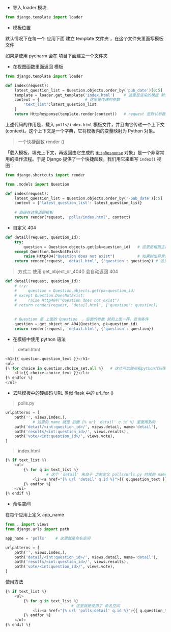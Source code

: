- 导入 loader 模块

```python
from django.template import loader
```



- 模板位置

默认情况下在每一个 应用下面 建立 template 文件夹 ，在这个文件夹里面写模板文件

如果是使用 pycharm 会在 项目下面建立一个文件夹



- 在视图函数里面返回 模板

```python
from django.template import loader

def index(request):
    latest_question_list = Question.objects.order_by('pub_date')[0:5]   # 截取5条结果，同时排序
    template = loader.get_template('index.html')    # 这里是渲染的模板 默认在当前应用的 template 文件夹下面去找
    context = {                    # 这里是传递的参数 
        'text_list':latest_question_list
    }
    return HttpResponse(template.render(context))   # request 是默认参数
```

上述代码的作用是，载入 `polls/index.html` 模板文件，并且向它传递一个上下文(context)。这个上下文是一个字典，它将模板内的变量映射为 Python 对象。 

> 一个快捷函数  render ()

「载入模板，填充上下文，再返回由它生成的 [`HttpResponse`](https://docs.djangoproject.com/zh-hans/2.0/ref/request-response/#django.http.HttpResponse) 对象」是一个非常常用的操作流程。于是 Django 提供了一个快捷函数，我们用它来重写 `index()` 视图： 

```python
from django.shortcuts import render

from .models import Question

def index(request):
    latest_question_list = Question.objects.order_by('-pub_date')[:5]
    context = {'latest_question_list': latest_question_list}
    
    # 直接在这里返回模板
    return render(request, 'polls/index.html', context)
```

- 自定义 404

```python
def detail(request, question_id):
    try:
        question = Question.objects.get(pk=question_id)   # 这里是根据主键查询
    except Question.DoesNotExist:
        raise Http404("Question does not exist")          # 如果抛出异常就返回 404
    return render(request, 'detail.html', {'question': question}) # 这是正常访问
```

> 方式二  使用 get_object_or_404()   会自动返回 404

```python
def detail(request, question_id):
    # try:
    #     question = Question.objects.get(pk=question_id)
    # except Question.DoesNotExist:
    #     raise Http404("Question does not exist")
    # return render(request, 'detail.html', {'question': question})
	
    
    # Question 是 上面的 Question  ，后面的参数 就和上面一样，查询条件
    question = get_object_or_404(Question, pk=question_id)
    return render(request, 'detail.html', {'question': question})
```



- 在模板中使用 python  语法

>  detail.html

```python
<h1>{{ question.question_text }}</h1>
<ul>
{% for choice in question.choice_set.all %}   # 这也可以使用和python代码里面一样的
    <li>{{ choice.choice_text }}</li>
{% endfor %}
</ul>
```



- 去除模板中的硬编码 URL   类似 flask 中的 url_for ()

>  polls.py

```python
urlpatterns = [
    path('', views.index,),
            # 这里的 name 就是 后面 {% url 'detail' q.id %} 里面用到的
    path('detail/<int:question_id>/', views.detail, name='detail'),
    path('results/<int:question_id>/', views.results),
    path('vote/<int:question_id>/', views.vote),
]
```

> index.html

```python
{% if text_list %}
    <ul>
        {% for q in text_list %}
                  # 这个 'detail' 来自于 之前定义 polls/urls.py 时候的 name
            <li><a href="{% url 'detail' q.id %}">{{ q.question_text }}</a></li>
        {% endfor %}
    </ul>
{% endif %}
```



- 命名空间

在每个应用上定义 app_name

```python
from . import views
from django.urls import path

app_name = 'polls'    # 这里就是命名空间

urlpatterns = [
    path('', views.index,),
    path('detail/<int:question_id>/', views.detail, name='detail'),
    path('results/<int:question_id>/', views.results),
    path('vote/<int:question_id>/', views.vote),
]

```

使用方法

```python
{% if text_list %}
    <ul>
        {% for q in text_list %}
        			         # 这里就是使用了 命名空间
            <li><a href="{% url 'polls:detail' q.id %}">{{ q.question_text }}</a></li>
        {% endfor %}
    </ul>
{% endif %}
```



